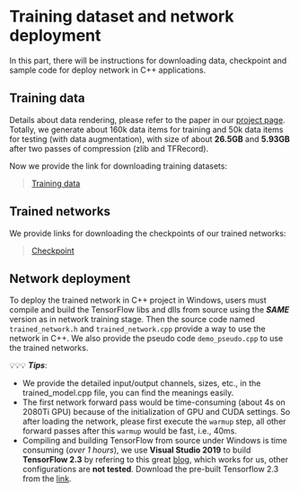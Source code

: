 # Training dataset and network deployment

In this part, there will be instructions for downloading data, checkpoint and sample code for deploy network in C++ applications.

## Training data

Details about data rendering, please refer to the paper in our [project page](http://geometry.cs.ucl.ac.uk/projects/2020/free2cad/). Totally, we generate about 160k data items for training and 50k data items for testing (with data augmentation), with size of about **26.5GB** and **5.93GB** after two passes of compression (zlib and TFRecord).

Now we provide the link for downloading training datasets:

>[Training data](https://)


## Trained networks

We provide links for downloading the checkpoints of our trained networks:
>[Checkpoint](https://)

## Network deployment

To deploy the trained network in C++ project in Windows, users must compile and build the TensorFlow libs and dlls from source using the ***SAME*** version as in network training stage. Then the source code named `trained_network.h` and `trained_network.cpp` provide a way to use the network in C++. We also provide the pseudo code `demo_pseudo.cpp` to use the trained networks. 

💡💡💡 ***Tips***:
* We provide the detailed input/output channels, sizes, etc., in the trained_model.cpp file, you can find the meanings easily.
* The first network forward pass would be time-consuming (about 4s on 2080Ti GPU) because of the initialization of GPU and CUDA settings. So after loading the network, please first execute the `warmup` step, all other forward passes after this `warmup` would be fast, i.e., 40ms.
* Compiling and building TensorFlow from source under Windows is time consuming (*over 1 hours*), we use **Visual Studio 2019** to build **TensorFlow 2.3** by refering to this great [blog](https://medium.com/vitrox-publication/deep-learning-frameworks-tensorflow-build-from-source-on-windows-python-c-cpu-gpu-d3aa4d0772d8), which works for us, other configurations are **not tested**. Download the pre-built Tensorflow 2.3 from the [link](https://).

